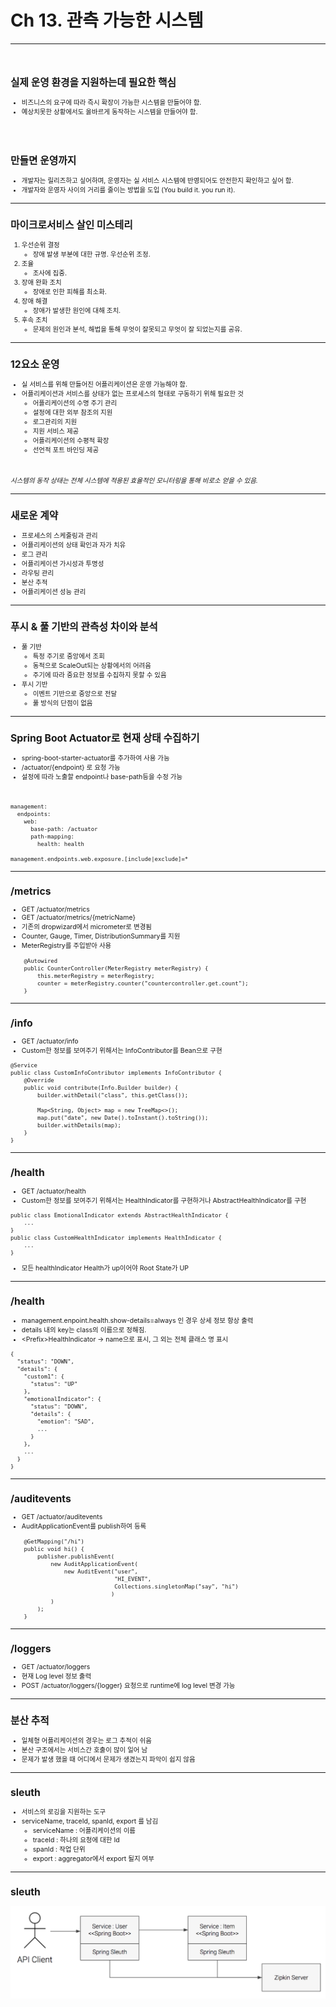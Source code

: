 
<!-- $theme: gaia -->
<!-- template: invert -->
<!-- page_number:true -->
<!-- $size: 16:9 --> 
  
# Ch 13. 관측 가능한 시스템

----

<div style="font-size:75%">

<br>

## 실제 운영 환경을 지원하는데 필요한 핵심

* 비즈니스의 요구에 따라 즉시 확장이 가능한 시스템을 만들어야 함.
* 예상치못한 상황에서도 올바르게 동작하는 시스템을 만들어야 함.

<br><br>

## 만들면 운영까지

* 개발자는 릴리즈하고 싶어하며, 운영자는 실 서비스 시스템에 반영되어도 안전한지 확인하고 싶어 함.
* 개발자와 운영자 사이의 거리를 줄이는 방법을 도입 (You build it. you run it).

</div>

----

<div style="font-size:75%">

## 마이크로서비스 살인 미스테리

1. 우선순위 결정
 	* 장애 발생 부분에 대한 규명. 우선순위 조정.
2. 조율
	* 조사에 집중.
3. 장애 완화 조치
	* 장애로 인한 피해를 최소화.
4. 장애 해결
	* 장애가 발생한 원인에 대해 조치.
5. 후속 조치
	* 문제의 원인과 분석, 해법을 통해 무엇이 잘못되고 무엇이 잘 되었는지를 공유.

</div>

----

<div style="font-size:75%">

## 12요소 운영

* 실 서비스를 위해 만들어진 어플리케이션은 운영 가능해야 함.
* 어플리케이션과 서비스를 상태가 없는 프로세스의 형태로 구동하기 위해 필요한 것
	* 어플리케이션의 수명 주기 관리
	* 설정에 대한 외부 참조의 지원
	* 로그관리의 지원
	* 지원 서비스 제공
	* 어플리케이션의 수평적 확장
	* 선언적 포트 바인딩 제공

<br>

*시스템의 동작 상태는 전체 시스템에 적용된 효율적인 모니터링을 통해 비로소 얻을 수 있음.*	

</div>

----

<div style="font-size:75%">

## 새로운 계약

* 프로세스의 스케줄링과 관리
* 어플리케이션의 상태 확인과 자가 치유
* 로그 관리
* 어플리케이션 가시성과 투명성
* 라우팅 관리
* 분산 추적
* 어플리케이션 성능 관리

</div>

----

<div style="font-size:75%">

## 푸시 & 풀 기반의 관측성 차이와 분석

* 풀 기반
	* 특정 주기로 중앙에서 조회
	* 동적으로 ScaleOut되는 상황에서의 어려움
	* 주기에 따라 중요한 정보를 수집하지 못할 수 있음
* 푸시 기반
	* 이벤트 기반으로 중앙으로 전달
	* 풀 방식의 단점이 없음

</div>

----

<div style="font-size:75%">

## Spring Boot Actuator로 현재 상태 수집하기

* spring-boot-starter-actuator를 추가하여 사용 가능
* /actuator/{endpoint} 로 요청 가능
* 설정에 따라 노출할 endpoint나 base-path등을 수정 가능

<br>

```
management:
  endpoints:
    web:
      base-path: /actuator
      path-mapping:
        health: health
        
management.endpoints.web.exposure.[include|exclude]=*
```

</div>

----

<div style="font-size:75%">

## /metrics

* GET /actuator/metrics
* GET /actuator/metrics/{metricName}
* 기존의 dropwizard에서 micrometer로 변경됨
* Counter, Gauge, Timer, DistributionSummary를 지원
* MeterRegistry를 주입받아 사용

```
    @Autowired
    public CounterController(MeterRegistry meterRegistry) {
        this.meterRegistry = meterRegistry;
        counter = meterRegistry.counter("countercontroller.get.count");
    }
```


</div>

----

<div style="font-size:75%">

## /info

* GET /actuator/info
* Custom한 정보를 보여주기 위해서는 InfoContributor를 Bean으로 구현

```
@Service
public class CustomInfoContributor implements InfoContributor {
    @Override
    public void contribute(Info.Builder builder) {
        builder.withDetail("class", this.getClass());

        Map<String, Object> map = new TreeMap<>();
        map.put("date", new Date().toInstant().toString());
        builder.withDetails(map);
    }
}
```


</div>

----

<div style="font-size:75%">

## /health

* GET /actuator/health
* Custom한 정보를 보여주기 위해서는 HealthIndicator를 구현하거나 AbstractHealthIndicator를 구현

```
public class EmotionalIndicator extends AbstractHealthIndicator {
	...
}
public class CustomHealthIndicator implements HealthIndicator {
	...
}
```

* 모든 healthIndicator Health가 up이어야 Root State가 UP


</div>

----

<div style="font-size:75%">

## /health

* management.enpoint.health.show-details=always 인 경우 상세 정보 항상 출력
* details 내의 key는 class의 이름으로 정해짐.
* \<Prefix\>HealthIndicator -> name으로 표시, 그 외는 전체 클래스 명 표시
```
{
  "status": "DOWN",
  "details": {
    "custom1": {
      "status": "UP"
    },
    "emotionalIndicator": {
      "status": "DOWN",
      "details": {
        "emotion": "SAD",
        ...
      }
    },
    ...
  }
}
```

</div>

----

<div style="font-size:75%">

## /auditevents

* GET /actuator/auditevents
* AuditApplicationEvent를 publish하여 등록
```
    @GetMapping("/hi")
    public void hi() {
        publisher.publishEvent(
            new AuditApplicationEvent(
                new AuditEvent("user", 
                               "HI_EVENT", 
                               Collections.singletonMap("say", "hi")
                              )
            )
        );
    }
```


</div>

----

<div style="font-size:75%">

## /loggers

* GET /actuator/loggers
* 현재 Log level 정보 출력
* POST /actuator/loggers/{logger} 요청으로 runtime에 log level 변경 가능

</div>

----

<div style="font-size:75%">

## 분산 추적

* 일체형 어플리케이션의 경우는 로그 추적이 쉬움
* 분산 구조에서는 서비스간 호출이 많이 일어 남
* 문제가 발생 했을 때 어디에서 문제가 생겼는지 파악이 쉽지 않음

</div>

----

<div style="font-size:75%">

## sleuth 

* 서비스의 로깅을 지원하는 도구
* serviceName, traceId, spanId, export 를 남김
	* serviceName : 어플리케이션의 이름
	* traceId : 하나의 요청에 대한 Id
	* spanId : 작업 단위
	* export : aggregator에서 export 될지 여부

</div>

----

<div style="font-size:75%">

## sleuth 

<img src="./sleuth.png" />

</div>

